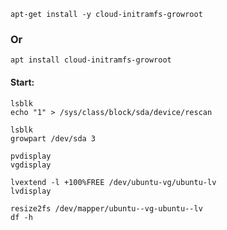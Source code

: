 ```
apt-get install -y cloud-initramfs-growroot
```
### Or
```
apt install cloud-initramfs-growroot
```
#### Start:
```
lsblk
echo "1" > /sys/class/block/sda/device/rescan
```
```
lsblk
growpart /dev/sda 3
```
```
pvdisplay
vgdisplay
```
```
lvextend -l +100%FREE /dev/ubuntu-vg/ubuntu-lv
lvdisplay
```
```
resize2fs /dev/mapper/ubuntu--vg-ubuntu--lv
df -h
```
